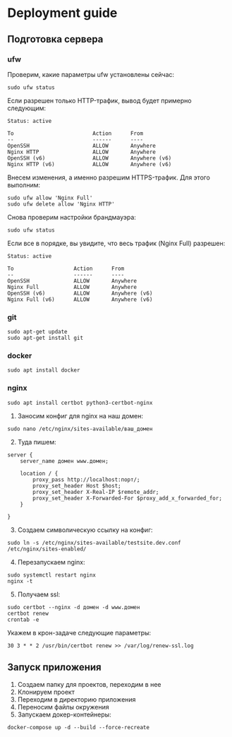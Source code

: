 # Deployment guide

## Подготовка сервера

### ufw 
Проверим, какие параметры ufw установлены сейчас:
```
sudo ufw status
```
Если разрешен только HTTP-трафик, вывод будет примерно следующим:
```
Status: active

To                         Action      From
--                         ------      ----
OpenSSH                    ALLOW       Anywhere                  
Nginx HTTP                 ALLOW       Anywhere                  
OpenSSH (v6)               ALLOW       Anywhere (v6)             
Nginx HTTP (v6)            ALLOW       Anywhere (v6)
```
Внесем изменения, а именно разрешим HTTPS-трафик. Для этого выполним:
```
sudo ufw allow 'Nginx Full'
sudo ufw delete allow 'Nginx HTTP'
```

Cнова проверим настройки брандмауэра: 
```
sudo ufw status
```
Если все в порядке, вы увидите, что весь трафик (Nginx Full) разрешен:
```
Status: active

To                   Action      From
--                   ------      ----
OpenSSH              ALLOW       Anywhere
Nginx Full           ALLOW       Anywhere
OpenSSH (v6)         ALLOW       Anywhere (v6)
Nginx Full (v6)      ALLOW       Anywhere (v6)
```


### git
```
sudo apt-get update
sudo apt-get install git
```

### docker
```
sudo apt install docker
```

### nginx 
```
sudo apt install certbot python3-certbot-nginx
```

1. Заносим конфиг для nginx на наш домен:
```
sudo nano /etc/nginx/sites-available/ваш_домен
```
2. Туда пишем:
```
server {
    server_name домен www.домен;

    location / {
        proxy_pass http://localhost:порт/;
        proxy_set_header Host $host;
        proxy_set_header X-Real-IP $remote_addr;
        proxy_set_header X-Forwarded-For $proxy_add_x_forwarded_for;
    }

}
```
3. Создаем символическую ссылку на конфиг:
```
sudo ln -s /etc/nginx/sites-available/testsite.dev.conf /etc/nginx/sites-enabled/
```
4. Перезапускаем nginx:
```
sudo systemctl restart nginx
nginx -t
```
5. Получаем ssl:
```
sudo certbot --nginx -d домен -d www.домен
certbot renew
crontab -e
```
Укажем в крон-задаче следующие параметры:
```
30 3 * * 2 /usr/bin/certbot renew >> /var/log/renew-ssl.log
```


## Запуск приложения
1. Создаем папку для проектов, переходим в нее
2. Клонируем проект
3. Переходим в директорию приложения
4. Переносим файлы окружения
5. Запускаем докер-контейнеры:
```
docker-compose up -d --build --force-recreate
```

